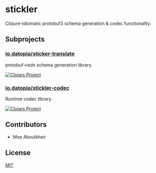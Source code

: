 # stickler

Clojure-idiomatic protobuf3 schema generation & codec functionality.

## Subprojects

### [io.datopia/sticker-translate](translate)

protobuf->edn schema generation library.

[![Clojars
Project](http://clojars.org/io.datopia/sticker-translate/latest-version.svg)](http://clojars.org/io.datopia/stickler-translate)

### [io.datopia/stickler-codec](codec)

Runtime codec library.

[![Clojars
Project](http://clojars.org/io.datopia/sticker-codec/latest-version.svg)](http://clojars.org/io.datopia/stickler-codec)

## Contributors

- Moe Aboulkheir

## License

[MIT](LICENSE)
